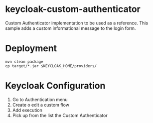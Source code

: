 # keycloak-custom-authenticator
Custom Authenticator implementation to be used as a reference. 
This sample adds a custom informational message to the login form.

# Deployment
```shell script
mvn clean package
cp target/*.jar $KEYCLOAK_HOME/providers/
```

# Keycloak Configuration

1. Go to Authentication menu
2. Create o edit a custom flow
3. Add execution
4. Pick up from the list the Custom Authenticator